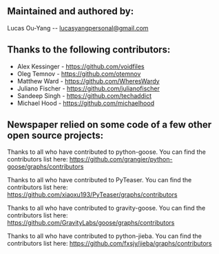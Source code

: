 Maintained and authored by:
---------------------------
Lucas Ou-Yang -- lucasyangpersonal@gmail.com

Thanks to the following contributors:
-------------------------------------
- Alex Kessinger - https://github.com/voidfiles
- Oleg Temnov - https://github.com/otemnov
- Matthew Ward - https://github.com/WheresWardy
- Juliano Fischer - https://github.com/julianofischer
- Sandeep Singh - https://github.com/techaddict
- Michael Hood - https://github.com/michaelhood

Newspaper relied on some code of a few other open source projects:
------------------------------------------------------------------
Thanks to all who have contributed to python-goose.
You can find the contributors list here:
https://github.com/grangier/python-goose/graphs/contributors

Thanks to all who have contributed to PyTeaser.
You can find the contributors list here:
https://github.com/xiaoxu193/PyTeaser/graphs/contributors

Thanks to all who have contributed to gravity-goose.
You can find the contributors list here:
https://github.com/GravityLabs/goose/graphs/contributors

Thanks to all who have contributed to python-jieba.
You can find the contributors list here:
https://github.com/fxsjy/jieba/graphs/contributors
